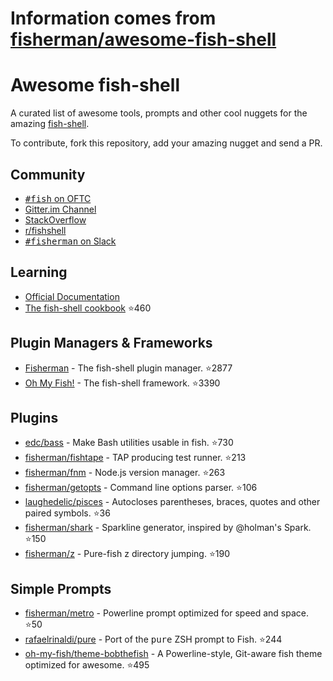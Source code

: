 # Information comes from [fisherman/awesome-fish-shell](https://github.com/fisherman/awesome-fish-shell)
# Awesome fish-shell

A curated list of awesome tools, prompts and other cool nuggets for the amazing [fish-shell](https://github.com/fish-shell/fish-shell).

To contribute, fork this repository, add your amazing nugget and send a PR.

## Community

* [<samp>#fish</samp> on OFTC](https://webchat.oftc.net/?channels=fish)
* [Gitter.im Channel](https://gitter.im/fish-shell/fish-shell)
* [StackOverflow](http://stackoverflow.com/questions/tagged/fish)
* [r/fishshell](https://www.reddit.com/r/fishshell/)
* [<samp>#fisherman</samp> on Slack](https://fisherman-wharf.herokuapp.com)

## Learning

* [Official Documentation](http://fishshell.com/docs/current/index.html)
* [The fish-shell cookbook](https://github.com/jorgebucaran/fish-shell-cookbook) :star:460

## Plugin Managers & Frameworks

* [Fisherman](https://github.com/fisherman/fisherman) - The fish-shell plugin manager. :star:2877
* [Oh My Fish!](https://github.com/oh-my-fish/oh-my-fish) - The fish-shell framework. :star:3390

## Plugins

* [edc/bass](https://github.com/edc/bass) - Make Bash utilities usable in fish. :star:730
* [fisherman/fishtape](https://github.com/fisherman/fishtape) - TAP producing test runner. :star:213
* [fisherman/fnm](https://github.com/fisherman/fnm) - Node.js version manager. :star:263
* [fisherman/getopts](https://github.com/fisherman/getopts) - Command line options parser. :star:106
* [laughedelic/pisces](https://github.com/laughedelic/pisces) - Autocloses parentheses, braces, quotes and other paired symbols. :star:36
* [fisherman/shark](https://github.com/fisherman/shark) - Sparkline generator, inspired by @holman's Spark. :star:150
* [fisherman/z](https://github.com/fisherman/z) - Pure-fish z directory jumping. :star:190

## Simple Prompts

* [fisherman/metro](https://github.com/fisherman/metro) - Powerline prompt optimized for speed and space. :star:50
* [rafaelrinaldi/pure](https://github.com/rafaelrinaldi/pure) - Port of the <samp>pure</samp> ZSH prompt to Fish. :star:244
* [oh-my-fish/theme-bobthefish](https://github.com/oh-my-fish/theme-bobthefish) - A Powerline-style, Git-aware fish theme optimized for awesome. :star:495

